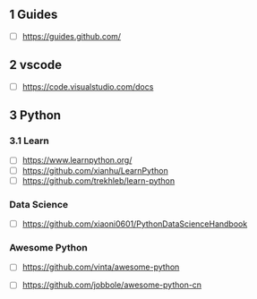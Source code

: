 ## 1 Guides

* [ ] https://guides.github.com/

## 2 vscode

* [ ] https://code.visualstudio.com/docs

## 3 Python

### 3.1 Learn

* [ ] https://www.learnpython.org/
* [ ] https://github.com/xianhu/LearnPython
* [ ] https://github.com/trekhleb/learn-python

### Data Science

* [ ] https://github.com/xiaoni0601/PythonDataScienceHandbook


### Awesome Python

* [ ] https://github.com/vinta/awesome-python
* [ ] https://github.com/jobbole/awesome-python-cn


